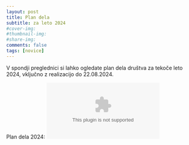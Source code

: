 ```yaml
---
layout: post
title: Plan dela
subtitle: za leto 2024
#cover-img:
#thumbnail-img:
#share-img:
comments: false
tags: [novice]
---
```


V spondji preglednici si lahko ogledate plan dela društva za tekoče leto 2024, vključno z realizacijo do 22.08.2024.

Plan dela 2024: ![Klik](/assets/img/2024-08-22-Plan-dela-2024.xlsx)
